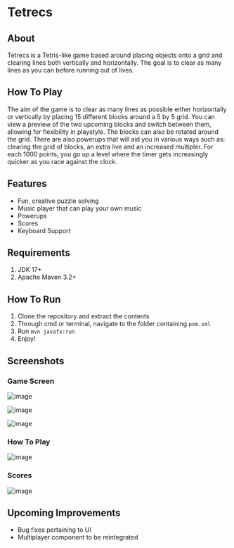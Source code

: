 # Tetrecs
## About
Tetrecs is a Tetris-like game based around placing objects onto a grid and clearing lines both vertically and horizontally. The goal is to clear as many lines as you can before running out of lives. 

## How To Play
The aim of the game is to clear as many lines as possible either horizontally or vertically by placing 15 different blocks around a 5 by 5 grid. You can view a preview of the two upcoming blocks and switch between them, allowing for flexibility in playstyle. The blocks can also be rotated around the grid. There are also powerups that will aid you in various ways such as: clearing the grid of blocks, an extra live and an increased multipler. For each 1000 points, you go up a level where the timer gets increasingly quicker as you race against the clock.

## Features
- Fun, creative puzzle solving
- Music player that can play your own music
- Powerups
- Scores
- Keyboard Support

## Requirements
1. JDK 17+
2. Apache Maven 3.2+

## How To Run
1. Clone the repository and extract the contents
2. Through cmd or terminal, navigate to the folder containing `pom.xml`
3. Run `mvn javafx:run`
4. Enjoy!

## Screenshots
### Game Screen
![image](https://user-images.githubusercontent.com/126994619/228923868-cc1c9669-7566-41d9-a22b-e1dcbeefe1e4.png)

![image](https://user-images.githubusercontent.com/126994619/228924154-ad906d7e-d977-4581-809f-85942d7b09d7.png)

![image](https://user-images.githubusercontent.com/126994619/228924289-ff2de0cc-52ff-45ee-93b3-cc8e7f54ba8e.png)

### How To Play
![image](https://user-images.githubusercontent.com/126994619/228924520-dbc4d6dc-359e-4f83-a24b-26e757ce5474.png)

### Scores
![image](https://user-images.githubusercontent.com/126994619/228924978-6ee923b9-995c-4a35-8644-923b4ab1661d.png)

## Upcoming Improvements
- Bug fixes pertaining to UI
- Multiplayer component to be reintegrated
